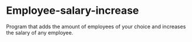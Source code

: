 # Employee-salary-increase
Program that adds the amount of employees of your choice and increases the salary of any employee. 
